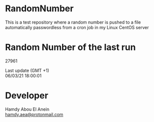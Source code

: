 # RandomNumber    
This is a test repository where a random number is pushed to a file automatically passwordless from a cron job in my Linux CentOS server    
# Random Number of the last run   
27961
      
Last update (GMT +1)    
06/03/21 18:00:01
# Developer    
Hamdy Abou El Anein   
hamdy.aea@protonmail.com
